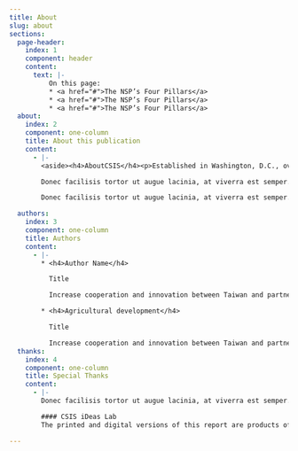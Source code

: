 ```yaml
---
title: About
slug: about
sections:
  page-header:
    index: 1
    component: header
    content:
      text: |-
          On this page:
          * <a href="#">The NSP’s Four Pillars</a>
          * <a href="#">The NSP’s Four Pillars</a>
          * <a href="#">The NSP’s Four Pillars</a>
  about:
    index: 2
    component: one-column
    title: About this publication
    content:
      - |-
        <aside><h4>AboutCSIS</h4><p>Established in Washington, D.C., over 50 years ago, the Center for Strategic and International Studies (CSIS) is a bipartisan, nonprofit policy research organization dedicated to providing strategic insights and policy solutions to help decisionmakers chart a course toward a better world. To learn more about CSIS, visit <a href="https://www.csis.org" class="external">www.CSIS.org.</a></p></aside>

        Donec facilisis tortor ut augue lacinia, at viverra est semper. Sed sapien metus, scelerisque nec pharetra id, tempor a tortor. Pellentesque non dignissim neque. Ut porta viverra est, ut dignissim elit elementum ut. Nunc vel rhoncus nibh, ut tincidunt turpis. Integer ac enim pellentesque,

        Donec facilisis tortor ut augue lacinia, at viverra est semper. Sed sapien metus, scelerisque nec pharetra id, tempor a tortor. Pellentesque non dignissim neque. Ut porta viverra est, ut dignissim elit elementum ut. Nunc vel rhoncus nibh, ut tincidunt turpis. Integer ac enim pellentesque,

  authors:
    index: 3
    component: one-column
    title: Authors
    content:
      - |-
        * <h4>Author Name</h4>

          Title

          Increase cooperation and innovation between Taiwan and partner countries.

        * <h4>Agricultural development</h4>

          Title

          Increase cooperation and innovation between Taiwan and partner countries.
  thanks:
    index: 4
    component: one-column
    title: Special Thanks
    content:
      - |-
        Donec facilisis tortor ut augue lacinia, at viverra est semper. Sed sapien metus, scelerisque nec pharetra id, tempor a tortor. Pellentesque non dignissim neque. Ut porta viverra est, ut dignissim elit elementum ut. Nunc vel rhoncus nibh, ut tincidunt turpis. Integer ac enim pellentesque,

        #### CSIS iDeas Lab
        The printed and digital versions of this report are products of the Andreas C. Dracopoulos iDeas Lab, the in-house digital, multimedia, and design agency at the Center for Strategic and International Studies.

---
```

